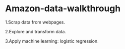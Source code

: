 # Amazon-data-walkthrough

1.Scrap data from webpages.

2.Explore and transform data.

3.Apply machine learning: logistic regression.

